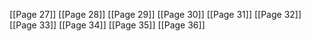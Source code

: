 [[Page 27]]
[[Page 28]]
[[Page 29]]
[[Page 30]]
[[Page 31]]
[[Page 32]]
[[Page 33]]
[[Page 34]]
[[Page 35]]
[[Page 36]]

